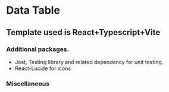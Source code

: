 # Data Table

## Template used is React+Typescript+Vite

### Additional packages.

- Jest, Testing library and related dependency for unit testing.
- React-Lucide for icons

### Miscellaneous
